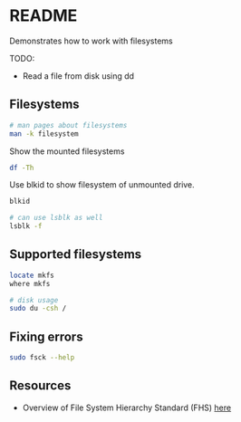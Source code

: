 # README

Demonstrates how to work with filesystems

TODO:  

* Read a file from disk using dd

## Filesystems

```sh
# man pages about filesystems 
man -k filesystem
```

Show the mounted filesystems

```sh
df -Th
```

Use blkid to show filesystem of unmounted drive.

```sh
blkid

# can use lsblk as well
lsblk -f
```

## Supported filesystems

```sh
locate mkfs
where mkfs
```

```sh
# disk usage
sudo du -csh /
```

## Fixing errors

```sh
sudo fsck --help 
```

## Resources

* Overview of File System Hierarchy Standard (FHS) [here](https://web.mit.edu/rhel-doc/4/RH-DOCS/rhel-rg-en-4/s1-filesystem-fhs.html)
